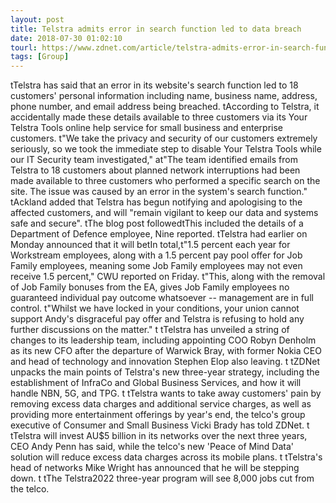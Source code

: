 ```yaml
---
layout: post
title: Telstra admits error in search function led to data breach
date: 2018-07-30 01:02:10
tourl: https://www.zdnet.com/article/telstra-admits-error-in-search-function-led-to-data-breach/
tags: [Group]
---
```

 tTelstra has said that an error in its website's search function led to 18 customers' personal information including name, business name, address, phone number, and email address being breached. tAccording to Telstra, it accidentally made these details available to three customers via its Your Telstra Tools online help service for small business and enterprise customers. t"We take the privacy and security of our customers extremely seriously, so we took the immediate step to disable Your Telstra Tools while our IT Security team investigated," at"The team identified emails from Telstra to 18 customers about planned network interruptions had been made available to three customers who performed a specific search on the site. The issue was caused by an error in the system's search function." tAckland added that Telstra has begun notifying and apologising to the affected customers, and will "remain vigilant to keep our data and systems safe and secure". tThe blog post followedtThis included the details of a Department of Defence employee, Nine reported. tTelstra had earlier on Monday announced that it will betIn total,t"1.5 percent each year for Workstream employees, along with a 1.5 percent pay pool offer for Job Family employees, meaning some Job Family employees may not even receive 1.5 percent," CWU reported on Friday. t"This, along with the removal of Job Family bonuses from the EA, gives Job Family employees no guaranteed individual pay outcome whatsoever -- management are in full control. t"Whilst we have locked in your conditions, your union cannot support Andy's disgraceful pay offer and Telstra is refusing to hold any further discussions on the matter." t tTelstra has unveiled a string of changes to its leadership team, including appointing COO Robyn Denholm as its new CFO after the departure of Warwick Bray, with former Nokia CEO and head of technology and innovation Stephen Elop also leaving. t tZDNet unpacks the main points of Telstra's new three-year strategy, including the establishment of InfraCo and Global Business Services, and how it will handle NBN, 5G, and TPG. t tTelstra wants to take away customers' pain by removing excess data charges and additional service charges, as well as providing more entertainment offerings by year's end, the telco's group executive of Consumer and Small Business Vicki Brady has told ZDNet. t tTelstra will invest AU$5 billion in its networks over the next three years, CEO Andy Penn has said, while the telco's new 'Peace of Mind Data' solution will reduce excess data charges across its mobile plans. t tTelstra's head of networks Mike Wright has announced that he will be stepping down. t tThe Telstra2022 three-year program will see 8,000 jobs cut from the telco.